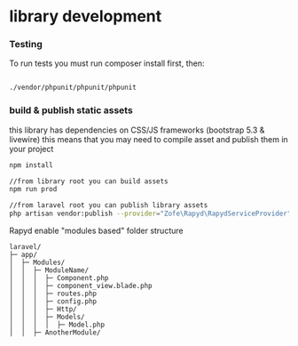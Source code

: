 # library development

### Testing 

To run tests you must run composer install first, then:


```bash

./vendor/phpunit/phpunit/phpunit
```


### build & publish static assets

this library has dependencies on CSS/JS frameworks (bootstrap 5.3 & livewire)
this means that you may need to compile asset and publish them in your project


```bash
npm install

//from library root you can build assets
npm run prod

//from laravel root you can publish library assets
php artisan vendor:publish --provider="Zofe\Rapyd\RapydServiceProvider" --tag="public"
```



Rapyd enable "modules based" folder structure
```
laravel/
├─ app/
│  ├─ Modules/
│  │  ├─ ModuleName/
│  │  │  ├─ Component.php
│  │  │  ├─ component_view.blade.php
│  │  │  ├─ routes.php
│  │  │  ├─ config.php
│  │  │  ├─ Http/
│  │  │  ├─ Models/
│  │  │  │  ├─ Model.php  
│  │  ├─ AnotherModule/
```

